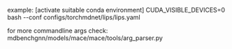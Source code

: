 
example:
[activate suitable conda environment]
CUDA_VISIBLE_DEVICES=0 bash  --conf configs/torchmdnet/lips/lips.yaml 


for more commandline args check: mdbenchgnn/models/mace/mace/tools/arg_parser.py